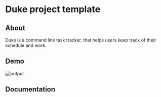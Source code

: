 # Duke project template

## About
Duke is a command line task tracker, that helps users keep track of their schedule and work.

## Demo
![output](https://raw.githubusercontent.com/keyule/duke/master/docs/images/demo.gif)

## Documentation
